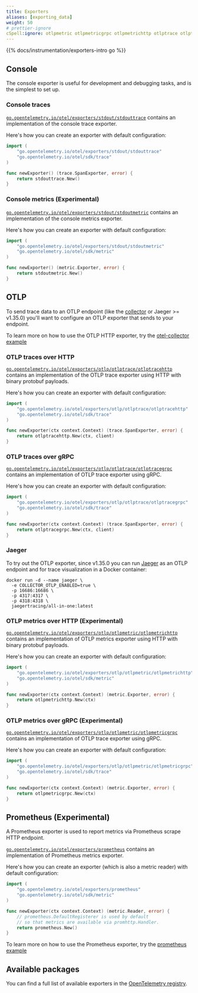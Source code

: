 ```yaml
---
title: Exporters
aliases: [exporting_data]
weight: 50
# prettier-ignore
cSpell:ignore: otlpmetric otlpmetricgrpc otlpmetrichttp otlptrace otlptracegrpc otlptracehttp promhttp stdouttrace
---
```


{{% docs/instrumentation/exporters-intro go %}}

## Console

The console exporter is useful for development and debugging tasks, and is the
simplest to set up.

### Console traces

[`go.opentelemetry.io/otel/exporters/stdout/stdouttrace`](https://pkg.go.dev/go.opentelemetry.io/otel/exporters/stdout/stdouttrace)
contains an implementation of the console trace exporter.

Here's how you can create an exporter with default configuration:

```go
import (
	"go.opentelemetry.io/otel/exporters/stdout/stdouttrace"
	"go.opentelemetry.io/otel/sdk/trace"
)

func newExporter() (trace.SpanExporter, error) {
	return stdouttrace.New()
}
```

### Console metrics (Experimental)

[`go.opentelemetry.io/otel/exporters/stdout/stdoutmetric`](https://pkg.go.dev/go.opentelemetry.io/otel/exporters/stdout/stdoutmetric)
contains an implementation of the console metrics exporter.

Here's how you can create an exporter with default configuration:

```go
import (
	"go.opentelemetry.io/otel/exporters/stdout/stdoutmetric"
	"go.opentelemetry.io/otel/sdk/metric"
)

func newExporter() (metric.Exporter, error) {
	return stdoutmetric.New()
}
```

## OTLP

To send trace data to an OTLP endpoint (like the [collector](/docs/collector) or
Jaeger >= v1.35.0) you'll want to configure an OTLP exporter that sends to your
endpoint.

To learn more on how to use the OTLP HTTP exporter, try the
[otel-collector example](https://github.com/open-telemetry/opentelemetry-go/tree/main/example/otel-collector)

### OTLP traces over HTTP

[`go.opentelemetry.io/otel/exporters/otlp/otlptrace/otlptracehttp`](https://pkg.go.dev/go.opentelemetry.io/otel/exporters/otlp/otlptrace/otlptracehttp)
contains an implementation of the OTLP trace exporter using HTTP with binary
protobuf payloads.

Here's how you can create an exporter with default configuration:

```go
import (
	"go.opentelemetry.io/otel/exporters/otlp/otlptrace/otlptracehttp"
	"go.opentelemetry.io/otel/sdk/trace"
)

func newExporter(ctx context.Context) (trace.SpanExporter, error) {
	return otlptracehttp.New(ctx, client)
}
```

### OTLP traces over gRPC

[`go.opentelemetry.io/otel/exporters/otlp/otlptrace/otlptracegrpc`](https://pkg.go.dev/go.opentelemetry.io/otel/exporters/otlp/otlptrace/otlptracegrpc)
contains an implementation of OTLP trace exporter using gRPC.

Here's how you can create an exporter with default configuration:

```go
import (
	"go.opentelemetry.io/otel/exporters/otlp/otlptrace/otlptracegrpc"
	"go.opentelemetry.io/otel/sdk/trace"
)

func newExporter(ctx context.Context) (trace.SpanExporter, error) {
	return otlptracegrpc.New(ctx, client)
}
```

### Jaeger

To try out the OTLP exporter, since v1.35.0 you can run
[Jaeger](https://www.jaegertracing.io/) as an OTLP endpoint and for trace
visualization in a Docker container:

```shell
docker run -d --name jaeger \
  -e COLLECTOR_OTLP_ENABLED=true \
  -p 16686:16686 \
  -p 4317:4317 \
  -p 4318:4318 \
  jaegertracing/all-in-one:latest
```

### OTLP metrics over HTTP (Experimental)

[`go.opentelemetry.io/otel/exporters/otlp/otlpmetric/otlpmetrichttp`](https://pkg.go.dev/go.opentelemetry.io/otel/exporters/otlp/otlpmetric/otlpmetrichttp)
contains an implementation of OTLP metrics exporter using HTTP with binary
protobuf payloads.

Here's how you can create an exporter with default configuration:

```go
import (
	"go.opentelemetry.io/otel/exporters/otlp/otlpmetric/otlpmetrichttp"
	"go.opentelemetry.io/otel/sdk/metric"
)

func newExporter(ctx context.Context) (metric.Exporter, error) {
	return otlpmetrichttp.New(ctx)
}
```

### OTLP metrics over gRPC (Experimental)

[`go.opentelemetry.io/otel/exporters/otlp/otlpmetric/otlpmetricgrpc`](https://pkg.go.dev/go.opentelemetry.io/otel/exporters/otlp/otlpmetric/otlpmetricgrpc)
contains an implementation of OTLP trace exporter using gRPC.

Here's how you can create an exporter with default configuration:

```go
import (
	"go.opentelemetry.io/otel/exporters/otlp/otlpmetric/otlpmetricgrpc"
	"go.opentelemetry.io/otel/sdk/trace"
)

func newExporter(ctx context.Context) (metric.Exporter, error) {
	return otlpmetricgrpc.New(ctx)
}
```

## Prometheus (Experimental)

A Prometheus exporter is used to report metrics via Prometheus scrape HTTP
endpoint.

[`go.opentelemetry.io/otel/exporters/prometheus`](https://pkg.go.dev/go.opentelemetry.io/otel/exporters/prometheus)
contains an implementation of Prometheus metrics exporter.

Here's how you can create an exporter (which is also a metric reader) with
default configuration:

```go
import (
	"go.opentelemetry.io/otel/exporters/prometheus"
	"go.opentelemetry.io/otel/sdk/metric"
)

func newExporter(ctx context.Context) (metric.Reader, error) {
	// prometheus.DefaultRegisterer is used by default
	// so that metrics are available via promhttp.Handler.
	return prometheus.New()
}
```

To learn more on how to use the Prometheus exporter, try the
[prometheus example](https://github.com/open-telemetry/opentelemetry-go/tree/main/example/prometheus)

## Available packages

You can find a full list of available exporters in the
[OpenTelemetry registry](/ecosystem/registry/?language=go&component=exporter).
